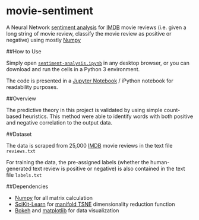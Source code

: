 # movie-sentiment

A Neural Network [sentiment analysis](https://en.wikipedia.org/wiki/Sentiment_analysis) for [IMDB](http://www.imdb.com/) movie reviews (i.e. given a long string of movie review, classify the movie review as positive or negative) using mostly [Numpy](http://www.numpy.org/)

##How to Use

Simply open [`sentiment-analysis.ipynb`](https://github.com/adsasmita/movie-sentiment/blob/master/sentiment-analysis.ipynb) in any desktop browser, or you can download and run the cells in a Python 3 environment.

The code is presented in a [Jupyter Notebook](https://github.com/jupyter/notebook) / iPython notebook for readability purposes.

##Overview

The predictive theory in this project is validated by using simple count-based heuristics. This method were able to identify words with both positive and negative correlation to the output data.

##Dataset

The data is scraped from 25,000 [IMDB](http://www.imdb.com/) movie reviews in the text file `reviews.txt`

For training the data, the pre-assigned labels (whether the human-generated text review is positive or negative) is also contained in the text file `labels.txt`

##Dependencies

* [Numpy](http://www.numpy.org/) for all matrix calculation
* [SciKit-Learn](http://scikit-learn.org/) for [manifold TSNE](http://scikit-learn.org/stable/modules/generated/sklearn.manifold.TSNE.html) dimensionality reduction function
* [Bokeh](http://bokeh.pydata.org/en/latest/) and [matplotlib](http://matplotlib.org/) for data visualization

